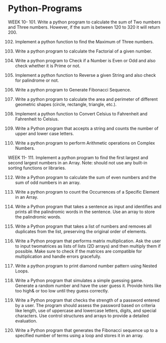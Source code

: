 # Python-Programs
WEEK 10- 
101. Write a python program to calculate the sum of Two numbers and Three numbers.
However, if the sum is between 120 to 320 it will return 200.

102. Implement a python function to find the Maximum of Three numbers.

103. Write a python program to calculate the Factorial of a given number.

104. Write a python program to Check if a Number is Even or Odd and also check whether
it is Prime or not.

105. Implement a python function to Reverse a given String and also check for palindrome
or not.

106. Write a python program to Generate Fibonacci Sequence.

107. Write a python program to calculate the area and perimeter of different geometric
shapes (circle, rectangle, triangle, etc.).

108. Implement a python function to Convert Celsius to Fahrenheit and Fahrenheit to
Celsius.

109. Write a Python program that accepts a string and counts the number of upper and
lower case letters.

1010. Write a python program to perform Arithmetic operations on Complex Numbers.

WEEK 11- 
111. Implement a python program to find the first largest and second largest numbers in an
Array. Note: should not use any built-in sorting functions or libraries.

112. Write a Python program to calculate the sum of even numbers and the sum of odd
numbers in an array.

113. Write a python program to count the Occurrences of a Specific Element in an Array.

114. Write a Python program that takes a sentence as input and identifies and prints all the palindromic words in the sentence. Use an array to store the palindromic words.

115. Write a Python program that takes a list of numbers and removes all duplicates from the list, preserving the original order of elements.

116. Write a Python program that performs matrix multiplication. Ask the user to input twomatrices as lists of lists (2D arrays) and then multiply them if possible. Make sure to check if the matrices are compatible for multiplication and handle errors gracefully.

117. Write a python program to print diamond number pattern using Nested Loops.


118. Write a Python program that simulates a simple guessing game. Generate a random
number and have the user guess it. Provide hints like too high& or too low until they
guess correctly.

119. Write a Python program that checks the strength of a password entered by a user. The program should assess the password based on criteria like length, use of uppercase and lowercase letters, digits, and special characters. Use control structures and arrays to provide a detailed evaluation.

1110. Write a Python program that generates the Fibonacci sequence up to a specified number of terms using a loop and stores it in an array.
